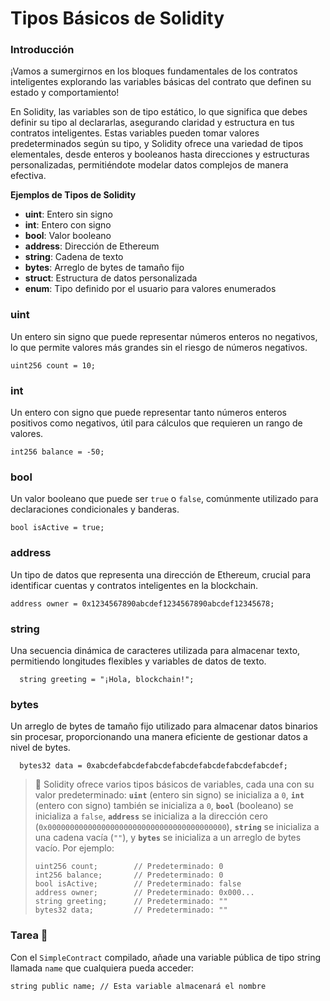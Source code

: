 # Tipos Básicos de Solidity

### Introducción

¡Vamos a sumergirnos en los bloques fundamentales de los contratos inteligentes explorando las variables básicas del contrato que definen su estado y comportamiento!

En Solidity, las variables son de tipo estático, lo que significa que debes definir su tipo al declararlas, asegurando claridad y estructura en tus contratos inteligentes. Estas variables pueden tomar valores predeterminados según su tipo, y Solidity ofrece una variedad de tipos elementales, desde enteros y booleanos hasta direcciones y estructuras personalizadas, permitiéndote modelar datos complejos de manera efectiva.

**Ejemplos de Tipos de Solidity**

-   **uint**: Entero sin signo
-   **int**: Entero con signo
-   **bool**: Valor booleano
-   **address**: Dirección de Ethereum
-   **string**: Cadena de texto
-   **bytes**: Arreglo de bytes de tamaño fijo
-   **struct**: Estructura de datos personalizada
-   **enum**: Tipo definido por el usuario para valores enumerados

### uint

Un entero sin signo que puede representar números enteros no negativos, lo que permite valores más grandes sin el riesgo de números negativos.

  ```solidity
  uint256 count = 10; 
  ```

### int

Un entero con signo que puede representar tanto números enteros positivos como negativos, útil para cálculos que requieren un rango de valores.

  ```solidity
  int256 balance = -50; 
  ```

### bool

Un valor booleano que puede ser `true` o `false`, comúnmente utilizado para declaraciones condicionales y banderas.

  ```solidity
  bool isActive = true; 
  ```

### address

Un tipo de datos que representa una dirección de Ethereum, crucial para identificar cuentas y contratos inteligentes en la blockchain.

  ```solidity
  address owner = 0x1234567890abcdef1234567890abcdef12345678; 
  ```

### string

Una secuencia dinámica de caracteres utilizada para almacenar texto, permitiendo longitudes flexibles y variables de datos de texto.

```solidity
  string greeting = "¡Hola, blockchain!"; 
  ```

### bytes

Un arreglo de bytes de tamaño fijo utilizado para almacenar datos binarios sin procesar, proporcionando una manera eficiente de gestionar datos a nivel de bytes.

```solidity
  bytes32 data = 0xabcdefabcdefabcdefabcdefabcdefabcdefabcdef; 
  ```

> 👀 Solidity ofrece varios tipos básicos de variables, cada una con su valor predeterminado: **`uint`** (entero sin signo) se inicializa a `0`, **`int`** (entero con signo) también se inicializa a `0`, **`bool`** (booleano) se inicializa a `false`, **`address`** se inicializa a la dirección cero (`0x0000000000000000000000000000000000000000`), **`string`** se inicializa a una cadena vacía (`""`), y **`bytes`** se inicializa a un arreglo de bytes vacío. Por ejemplo:
> ```solidity
> uint256 count;        // Predeterminado: 0
> int256 balance;       // Predeterminado: 0
> bool isActive;        // Predeterminado: false
> address owner;        // Predeterminado: 0x000...
> string greeting;      // Predeterminado: ""
> bytes32 data;         // Predeterminado: ""
> ```

### Tarea 📝

Con el `SimpleContract` compilado, añade una variable pública de tipo string llamada `name` que cualquiera pueda acceder:

```solidity
string public name; // Esta variable almacenará el nombre
```